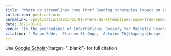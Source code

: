 ```yaml
---
title: "Where do streamlines come from? Seeding strategies impact on streamline distribution"
collection: publications
permalink: /publication/2021-01-01-Where-do-streamlines-come-from-Seeding-strategies-impact-on-streamline-distribution
date: 2021-01-01
venue: 'In the proceedings of International Society for Magnetic Resonance Imaging in Medicine'
citation: ' Manon Edde,  Etienne St-Onge,  Antoine Th{\&apos;e}berge,  Guillaume Theaud,  Emmanuelle Renauld,  Maxime Descoteaux, &quot;Where do streamlines come from? Seeding strategies impact on streamline distribution.&quot; In the proceedings of International Society for Magnetic Resonance Imaging in Medicine, 2021.'
---
```

Use [Google Scholar](https://scholar.google.com/scholar?q=Where+do+streamlines+come+from?+Seeding+strategies+impact+on+streamline+distribution){:target="_blank"} for full citation